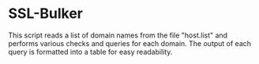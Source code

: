 # SSL-Bulker
 
 This script reads a list of domain names from the file "host.list" and performs various checks and queries for each domain.
 The output of each query is formatted into a table for easy readability.
